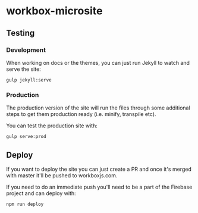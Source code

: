 # workbox-microsite

## Testing

### Development

When working on docs or the themes, you can just run Jekyll to watch and serve
the site:

```
gulp jekyll:serve
```


### Production

The production version of the site will run the files through some additional
steps to get them production ready (i.e. minify, transpile etc).

You can test the production site with:

```
gulp serve:prod
```

## Deploy

If you want to deploy the site you can just create a PR and once it's merged
with master it'll be pushed to workboxjs.com.

If you need to do an immediate push you'll need to be a part of the Firebase
project and can deploy with:

```
npm run deploy
```
